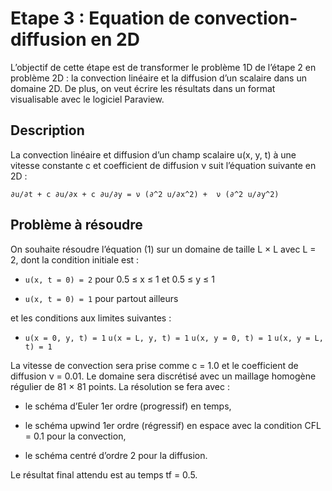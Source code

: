 # Etape 3 : Equation de convection-diffusion en 2D

L’objectif de cette étape est de transformer le problème 1D de l’étape 2 en problème 2D : la convection linéaire et la diffusion d’un scalaire dans un domaine 2D. De plus, on veut écrire les résultats dans un format visualisable avec le logiciel Paraview.

## Description
La convection linéaire et diffusion d’un champ scalaire u(x, y, t) à une vitesse constante c et coefficient de diffusion ν suit l’équation suivante en 2D :

```∂u/∂t + c ∂u/∂x + c ∂u/∂y = ν (∂^2 u/∂x^2) +  ν (∂^2 u/∂y^2)```

## Problème à résoudre

On souhaite résoudre l’équation (1) sur un domaine de taille L × L avec L = 2, dont la condition initiale est :

* ```u(x, t = 0) = 2``` pour 0.5 ≤ x ≤ 1 et 0.5 ≤ y ≤ 1

* ```u(x, t = 0) = 1``` pour partout ailleurs 

et les conditions aux limites suivantes :

* ```u(x = 0, y, t) = 1```  ```u(x = L, y, t) = 1``` ```u(x, y = 0, t) = 1``` ```u(x, y = L, t) = 1```

La vitesse de convection sera prise comme c = 1.0 et le coefficient de diffusion ν = 0.01.
Le domaine sera discrétisé avec un maillage homogène régulier de 81 × 81 points. La résolution se fera
avec :

* le schéma d’Euler 1er ordre (progressif) en temps,

* le schéma upwind 1er ordre (régressif) en espace avec la condition CFL = 0.1 pour la convection,

* le schéma centré d’ordre 2 pour la diffusion.

Le résultat final attendu est au temps tf = 0.5.